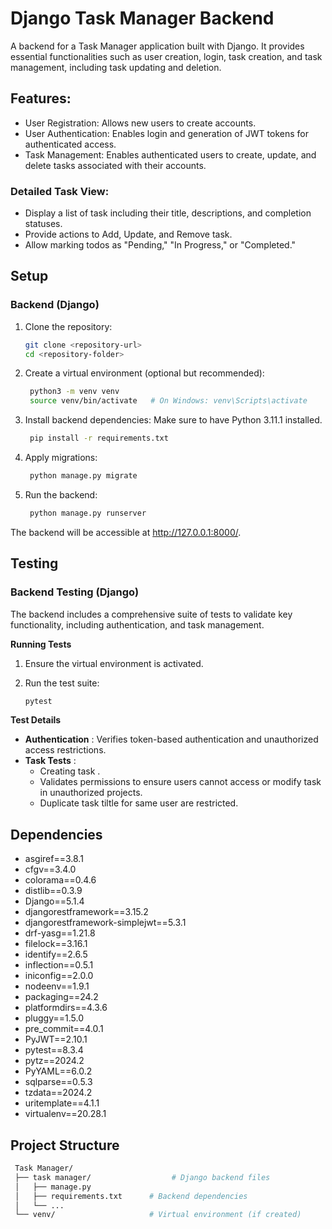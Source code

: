 # Django Task Manager Backend

A backend for a Task Manager application built with Django. It provides essential functionalities such as user creation, login, task creation, and task management, including task updating and deletion.

## Features:
- User Registration: Allows new users to create accounts.
- User Authentication: Enables login and generation of JWT tokens for authenticated access.
- Task Management: Enables authenticated users to create, update, and delete tasks associated with their accounts.

### Detailed Task View:
- Display a list of task including their title, descriptions, and completion statuses.
- Provide actions to Add, Update, and Remove task.
- Allow marking todos as "Pending," "In Progress," or "Completed."

## Setup

### Backend (Django)

1. Clone the repository:

   ```bash
   git clone <repository-url>
   cd <repository-folder>


2. Create a virtual environment (optional but recommended):

   ```bash
    python3 -m venv venv
    source venv/bin/activate   # On Windows: venv\Scripts\activate

3. Install backend dependencies: Make sure to have Python 3.11.1 installed.

   ```bash
    pip install -r requirements.txt

4. Apply migrations:

   ```bash
    python manage.py migrate

5. Run the backend:

   ```bash
    python manage.py runserver

The backend will be accessible at http://127.0.0.1:8000/.


## Testing

### Backend Testing (Django)
The backend includes a comprehensive suite of tests to validate key functionality, including authentication, and task management.

**Running Tests**

1. Ensure the virtual environment is activated.

2. Run the test suite:

   ```bash
   pytest

**Test Details**

- **Authentication** : Verifies token-based authentication and unauthorized access restrictions.
- **Task Tests** :
   - Creating task .
   - Validates permissions to ensure users cannot access or modify task in unauthorized projects.
   - Duplicate task tiltle for same user are restricted.



## Dependencies

- asgiref==3.8.1
- cfgv==3.4.0
- colorama==0.4.6
- distlib==0.3.9
- Django==5.1.4
- djangorestframework==3.15.2
- djangorestframework-simplejwt==5.3.1
- drf-yasg==1.21.8
- filelock==3.16.1
- identify==2.6.5
- inflection==0.5.1
- iniconfig==2.0.0
- nodeenv==1.9.1
- packaging==24.2
- platformdirs==4.3.6
- pluggy==1.5.0
- pre_commit==4.0.1
- PyJWT==2.10.1
- pytest==8.3.4
- pytz==2024.2
- PyYAML==6.0.2
- sqlparse==0.5.3
- tzdata==2024.2
- uritemplate==4.1.1
- virtualenv==20.28.1




## Project Structure

   ```bash
    Task Manager/
    ├── task manager/                  # Django backend files
    │   ├── manage.py
    │   ├── requirements.txt      # Backend dependencies
    │   └── ...                
    └── venv/                     # Virtual environment (if created)


   
